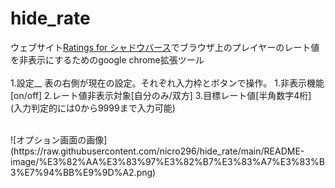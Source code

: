# hide_rate
ウェブサイト[Ratings for シャドウバース](https://g-ratings.info/)でブラウザ上のプレイヤーのレート値を非表示にするためのgoogle chrome拡張ツール
<br>
<br>
1.設定__
    表の右側が現在の設定。それぞれ入力枠とボタンで操作。
    1.非表示機能[on/off]
    2.レート値非表示対象[自分のみ/双方]
    3.目標レート値[半角数字4桁]
    (入力判定的には0から9999まで入力可能)
    
<br>
  ![オプション画面の画像](https://raw.githubusercontent.com/nicro296/hide_rate/main/README-image/%E3%82%AA%E3%83%97%E3%82%B7%E3%83%A7%E3%83%B3%E7%94%BB%E9%9D%A2.png)
